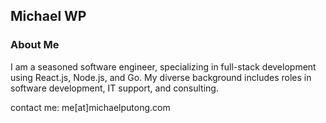 ## Michael WP

### About Me
I am a seasoned software engineer, specializing in full-stack development using React.js, Node.js, and Go. My diverse background includes roles in software development, IT support, and consulting.

contact me: me[at]michaelputong.com
  
<!---
michaelwp/michaelwp is a ✨ special ✨ repository because its `README.md` (this file) appears on your GitHub profile.
You can click the Preview link to take a look at your changes.
--->
